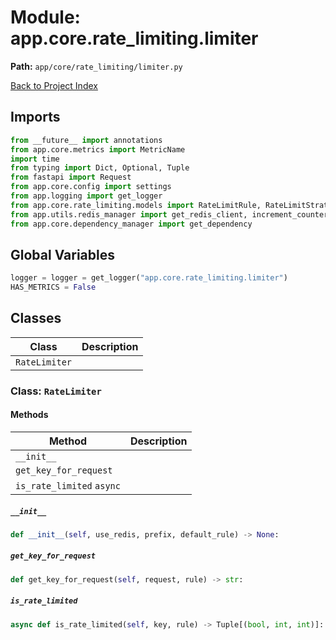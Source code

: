 # Module: app.core.rate_limiting.limiter

**Path:** `app/core/rate_limiting/limiter.py`

[Back to Project Index](../../../../index.md)

## Imports
```python
from __future__ import annotations
from app.core.metrics import MetricName
import time
from typing import Dict, Optional, Tuple
from fastapi import Request
from app.core.config import settings
from app.logging import get_logger
from app.core.rate_limiting.models import RateLimitRule, RateLimitStrategy
from app.utils.redis_manager import get_redis_client, increment_counter
from app.core.dependency_manager import get_dependency
```

## Global Variables
```python
logger = logger = get_logger("app.core.rate_limiting.limiter")
HAS_METRICS = False
```

## Classes

| Class | Description |
| --- | --- |
| `RateLimiter` |  |

### Class: `RateLimiter`

#### Methods

| Method | Description |
| --- | --- |
| `__init__` |  |
| `get_key_for_request` |  |
| `is_rate_limited` `async` |  |

##### `__init__`
```python
def __init__(self, use_redis, prefix, default_rule) -> None:
```

##### `get_key_for_request`
```python
def get_key_for_request(self, request, rule) -> str:
```

##### `is_rate_limited`
```python
async def is_rate_limited(self, key, rule) -> Tuple[(bool, int, int)]:
```
